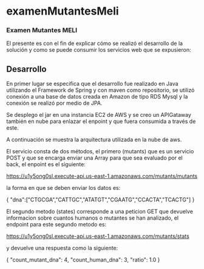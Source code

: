 # examenMutantesMeli

### Examen Mutantes MELI

El presente es con el fin de explicar cómo se realizó el desarrollo de la solución y como se puede consumir los servicios web que se expusieron:

## Desarrollo

En primer lugar se especifica que el desarrollo fue realizado en Java utilizando el Framework de Spring y con maven como repositorio,
se utilizó conexión a una base de datos creada en Amazon de tipo RDS Mysql y la conexión se realizó por medio de JPA.

Se desplego el jar en una instancia EC2 de AWS y se creo un APIGataway también en nube para enlazar el enpoint y que fuera consumida a través de este.

A continuación se muestra la arquitectura utilizada en la nube de aws.



El servicio consta de dos métodos, el primero (mutants) que es un servicio POST y que se encarga enviar una Array para que sea evaluado por el back,
el enpoint es el siguiente:

https://u1y5ong0sl.execute-api.us-east-1.amazonaws.com/mutants/mutants

la forma en que se deben enviar los datos es:

{
    "dna":["CTGCGA","CATTGC","ATATGT","CGAATG","CCACTA","TCACTG"]
}


El segundo metodo (states) corresponde a una peticion GET que devuelve informacion sobre cuantos humanos o mutantes se han analizado,
el endpoint para este segundo metodo es:

https://u1y5ong0sl.execute-api.us-east-1.amazonaws.com/mutants/stats

y devuelve una respuesta como la siguiente:

{
    "count_mutant_dna": 4,
    "count_human_dna": 3,
    "ratio": 1.0
}


